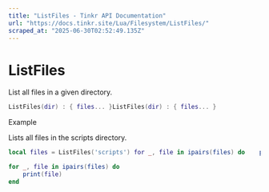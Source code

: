 ```yaml
---
title: "ListFiles - Tinkr API Documentation"
url: "https://docs.tinkr.site/Lua/Filesystem/ListFiles/"
scraped_at: "2025-06-30T02:52:49.135Z"
---
```


# ListFiles

List all files in a given directory.

```lua
ListFiles(dir) : { files... }ListFiles(dir) : { files... }
```

Example

Lists all files in the scripts directory.

```lua
local files = ListFiles('scripts') for _, file in ipairs(files) do    print(file)endlocal files = ListFiles('scripts')

for _, file in ipairs(files) do
    print(file)
end
```